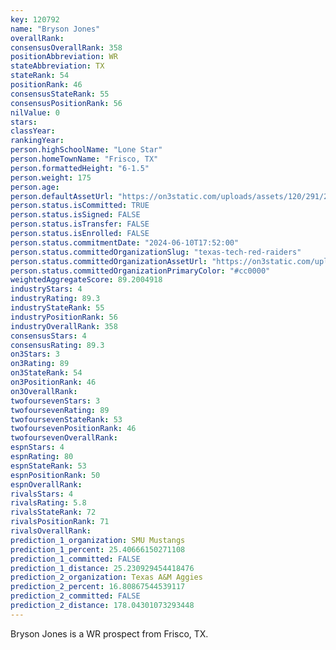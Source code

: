 ```yaml
---
key: 120792
name: "Bryson Jones"
overallRank: 
consensusOverallRank: 358
positionAbbreviation: WR
stateAbbreviation: TX
stateRank: 54
positionRank: 46
consensusStateRank: 55
consensusPositionRank: 56
nilValue: 0
stars: 
classYear: 
rankingYear: 
person.highSchoolName: "Lone Star"
person.homeTownName: "Frisco, TX"
person.formattedHeight: "6-1.5"
person.weight: 175
person.age: 
person.defaultAssetUrl: "https://on3static.com/uploads/assets/120/291/291120.jpeg"
person.status.isCommitted: TRUE
person.status.isSigned: FALSE
person.status.isTransfer: FALSE
person.status.isEnrolled: FALSE
person.status.commitmentDate: "2024-06-10T17:52:00"
person.status.committedOrganizationSlug: "texas-tech-red-raiders"
person.status.committedOrganizationAssetUrl: "https://on3static.com/uploads/assets/272/150/150272.svg"
person.status.committedOrganizationPrimaryColor: "#cc0000"
weightedAggregateScore: 89.2004918
industryStars: 4
industryRating: 89.3
industryStateRank: 55
industryPositionRank: 56
industryOverallRank: 358
consensusStars: 4
consensusRating: 89.3
on3Stars: 3
on3Rating: 89
on3StateRank: 54
on3PositionRank: 46
on3OverallRank: 
twofoursevenStars: 3
twofoursevenRating: 89
twofoursevenStateRank: 53
twofoursevenPositionRank: 46
twofoursevenOverallRank: 
espnStars: 4
espnRating: 80
espnStateRank: 53
espnPositionRank: 50
espnOverallRank: 
rivalsStars: 4
rivalsRating: 5.8
rivalsStateRank: 72
rivalsPositionRank: 71
rivalsOverallRank: 
prediction_1_organization: SMU Mustangs
prediction_1_percent: 25.40666150271108
prediction_1_committed: FALSE
prediction_1_distance: 25.230929454418476
prediction_2_organization: Texas A&M Aggies
prediction_2_percent: 16.80867544539117
prediction_2_committed: FALSE
prediction_2_distance: 178.04301073293448
---
```

Bryson Jones is a WR prospect from Frisco, TX.